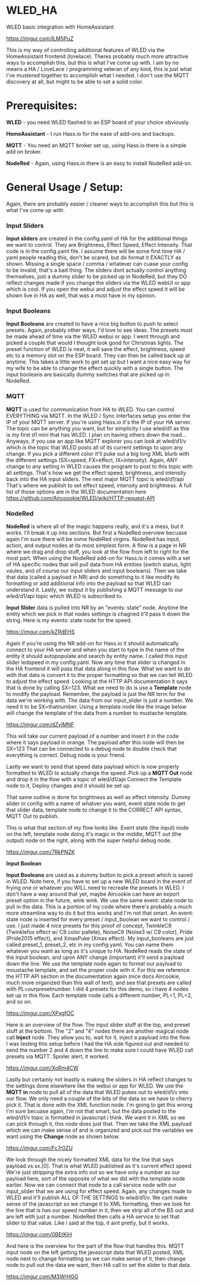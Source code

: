 # WLED_HA
WLED basic integration with HomeAssistant

https://imgur.com/lLM5PuZ

This is my way of controlling additional features of WLED via the HomeAssistant frontend (lovelace).  Theres probably much more attractive ways to accomplish this, but this is what I've come up with.  I am by no means a HA / LoveLace / programming veteran of any kind, this is just what I've mustered together to accomplish what I needed.  I don't use the MQTT discovery at all, but might to be able to set a solid color.

# **Prerequisites:**

**WLED** - you need WLED flashed to an ESP board of your choice obviously.

**HomeAssistant** - I run Hass.io for the ease of add-ons and backups.

**MQTT** - You need an MQTT broker set up, using Hass.io there is a simple add on broker.

**NodeRed** - Again, using Hass.io there is an easy to install NodeRed add-on.



# **General Usage / Setup:**

Again, there are probably easier / cleaner ways to accomplish this but this is what I've come up with.

### Input Sliders

**Input sliders** are created in the config.yaml of HA for the additional things we want to control.  They are Brightness, Effect Speed, Effect Intensity.  That code is in the config.yaml file.  I assume there will be some first time HA / yaml people reading this, don't be scared, but do format it EXACTLY as shown.  Missing a single space / comma / whatever can cuase your config to be invalid, that's a bad thing.  The sliders dont actually control anything themselves, just a dummy slider to be picked up in NodeRed, but they DO reflect changes made if you change the sliders via the WLED webUI or app which is cool.  If you open the webui and adjust the effect speed it will be shown live in HA as well, that was a must have in my opinion.

### Input Booleans

 **Input Booleans** are created to have a nice big button to push to select presets.  Again, probably other ways, I'd love to see ideas.  The presets must be made ahead of time via the WLED webui or app.  I went through and picked a couple that would I thought look good for Christmas lights.  The preset function of WLED is neat, it will save the effect, brightness, speed etc to a memory slot on the ESP board.  They can then be called back up at anytime.  This takes a little work to get set up but I want a nice easy way for my wife to be able to change the effect quickly with a single button.  The input booleans are basically dummy switches that are picked up in NodeRed.

### MQTT

**MQTT** is used for communication from HA to WLED.  You can control EVERYTHING via MQTT.  In the WLED / Sync Interfaces setup you enter the IP of your MQTT server.  If you're using Hass.io it's the IP of your HA server.  The topic can be anything you want, but for simplicity I use wled/d1 as this is my first d1 mini that has WLED.  I plan on having others down the road...  Anyways, if you use an app like MQTT explorer you can look at wled/d1/v which is the topic that WLED posts all of its current settings to upon any change.  If you pick a different color it'll puke out a big long XML blurb with the different settings (SX=speed, FX=effect, IX=intensity).  Again, ANY change to any setting in WLED causes the program to post to this topic with all settings.  That's how we get the effect speed, brightness, and intensity back into the HA input sliders.  The next major MQTT topic is wled/d1/api  That's where we publish to set effect speed, intensity and brightness.  A full list of those options are in the WLED documentation here https://github.com/Aircoookie/WLED/wiki/HTTP-request-API


### NodeRed

**NodeRed** is where all of the magic happens really, and it's a mess, but it works.  I'll break it up into sections.  But first a NodeRed overview becuase again I'm sure there will be some NodeRed virgins.  NodeRed has input, action, and output nodes at its most simplest form.  A flow is a page in NR where we drag and drop stuff, you look at the flow from left to right for the most part.  When using the NodeRed add-on for Hass.io it comes with a set of HA specific nodes that will pull data from HA entities (switch status, light vaules, and of course our input sliders and input booleans).  Then we take that data (called a payload in NR) and do something to it like modify its formatting or add additional info into the payload so that WLED can understand it.  Lastly, we output it by publishing a MQTT message to our wled/d1/api topic which WLED is subscribed to.

**Input Slider** data is pulled into NR by an "events: state" node.  Anytime the entity which we pick in that nodes settings is chagned it'll pass it down the string.  Here is my events: state node for the speed.

https://imgur.com/kZRdEHS

Again if you're using the NR add-on for Hass.io it should automatically connect to your HA server and when you start to type in the name of the entity it should autopopulate and search by entity name.  I called this input slider ledspeed in my config.yaml.  Now any time that slider is changed in the HA frontend it will pass that data along in this flow.  What we want to do with that data is convert it to the proper formatting so that we can tell WLED to adjust the effect speed.  Looking at the HTTP API documentation it says that is done by calling SX=123.  What we need to do is use a **Template** node to modify the payload.  Remember, the payload is just the NR term for the data we're working with.  The data from our input_slider is just a number.  We need it to be SX=thatnumber.  Using a template node like the image below will change the template of the data from a number to mustache template.

https://imgur.com/dZvjMNF

This will take our current payload of a number and insert it in the code where it says payload in orange.  The payload after this node will then be SX=123 That can be connected to a debug node to double check that everything is correct. Debug node is your friend.

Lastly we want to send that speed data payload which is now properly formatted to WLED to actually change the speed.  Pick up a **MQTT Out** node and drop it in the flow with a topic of wled/d1/api  Connect the Template node to it, Deploy changes and it should be set up.  

That same outline is done for brightness as well as effect intensity.  Dummy slider in config with a name of whatver you want, event state node to get that slider data, template node to change it to the CORRECT API syntax, MQTT Out to publish.

This is what that section of my flow looks like.  Event state (the input) node on the left, template node doing it's magic in the middle, MQTT out (the output) node on the right, along with the super helpful debug node.

https://imgur.com/7RkPNZK

**Input Boolean**

**Input Booleans** are used as a dummy button to pick a preset which is saved in WLED.  Note here, if you have to set up a new WLED board in the event of frying one or whatever you WILL need to recreate the presets in WLED.  I don't have a way around that yet, maybe Aircookie can have an export preset option in the future, wink wink.  We use the same event: state node to pull in the data.  This is a portion of my code where there's probably a much more streamline way to do it but this works and I'm not that smart.  An event: state node is inserted for every preset / input_boolean we want to control / use.  I just made 4 nice presets for this proof of concept, TwinkleC9 (Twinklefox effect w/ C9 color pallete), NoiseC9 (Noise3 w/ C9 color), Pride (Pride2015 effect), and XmasPuke (Xmas effect).  My input_booleans are just called preset_1, preset_2, etc in my config.yaml.  You can name them whatever you want as long as it's unique to HA.  NodeRed reads the state of the input boolean, and upon ANY change (important) it'll send a payload down the line.  We use the template node again to format our payload to moustache template, and set the proper code with it.  For this we reference the HTTP API section in the documentation again (nice docs Aircookie, much more organized than this wall of text), and see that presets are called with PL=ourpresetnumber.  I did 4 presets for this demo, so i have 4 nodes set up in this flow.  Each template node calls a different number, PL=1, PL=2, and so on.

https://imgur.com/XPxgfOC

Here is an overview of the flow.  The input slider stuff at the top, and preset stuff at the bottom.  The "2" and "4" nodes there are another magical node call **Inject** node.  They allow you to, wait for it, inject a payload into the flow.  I was testing this setup before I had the HA side figured out and needed to send the number 2 and 4 down the line to make sure I could have WLED call presets via MQTT.  Spoiler alert, it worked.

https://imgur.com/XoRm4CW

Lastly but certainly not leastly is making the sliders in HA reflect changes to the settings done elsewhere like the webui or app for WLED.  We use the **MQTT in** node to pull all of the data that WLED pukes out to wled/d1/v into our flow.  We only need a couple of the bits of the data so we have to cherry pick it.  That is done with the XML function node.  I'm going to get this wrong I'm sure becuase again, I'm not that smart, but the data posted to the wled/d1/v topic is formatted in javascript i think.  We want it in XML so we can pick through it, this node does just that.  Then we take the XML payload which we can make sense of and is organized and pick out the variables we want using the **Change** node as shown below.

https://imgur.com/Fc7r0ZU

We look through the nicely formatted XML data for the line that says payload.vs.sx.[0].  That is what WLED published as it's current effect speed.  We're just stripping the extra info out so we have only a number as our payload here, sort of the opposite of what we did with the template node earlier.  Now we can connect that node to a call service node with our input_slider that we are using for effect speed.  Again, any changes made to WLED and it'll publish ALL OF THE SETTINGS to wled/d1/v.  We cant make sense of the javascript so we change it to XML formatting, then we look for the line that is has our speed number in it, then we strip all of the BS out and are left with just a number.  NodeRed then calls a HA service to set that slider to that value.  Like i said at the top, it aint pretty, but it works.

https://imgur.com/0BEtKjH

And here is the overview for the part of the flow that handles this.  MQTT input node on the left getting the javascript data that WLED posted, XML node next to change formatting so we can make sense of it, then change node to pull out the data we want, then HA call to set the slider to that data.

https://imgur.com/M3WrHGG









